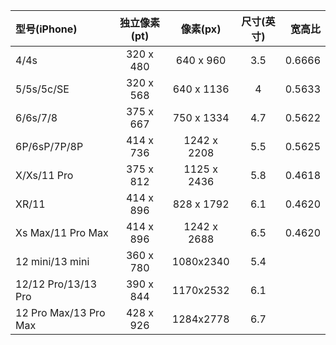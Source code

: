 型号(iPhone)|独立像素(pt)|像素(px)|尺寸(英寸)|宽高比
:---|:--:|:--:|:--:|---:
4/4s|320 x 480 |640 x 960|3.5|0.6666
5/5s/5c/SE|320 x 568 |640 x 1136|4|0.5633
6/6s/7/8 |375 x 667 | 750 x 1334 | 4.7|  0.5622
6P/6sP/7P/8P|414 x 736| 1242 x 2208 |5.5|0.5625
X/Xs/11 Pro |375 x 812| 1125 x 2436|5.8|0.4618
XR/11| 414 x 896|828 x 1792| 6.1|0.4620
Xs Max/11 Pro Max|414 x 896|1242 x 2688|6.5| 0.4620
12 mini/13 mini| 360 x 780| 1080x2340 | 5.4 |
12/12 Pro/13/13 Pro| 390 x 844| 1170x2532 | 6.1 |
12 Pro Max/13 Pro Max| 428 x 926| 1284x2778 | 6.7 |
